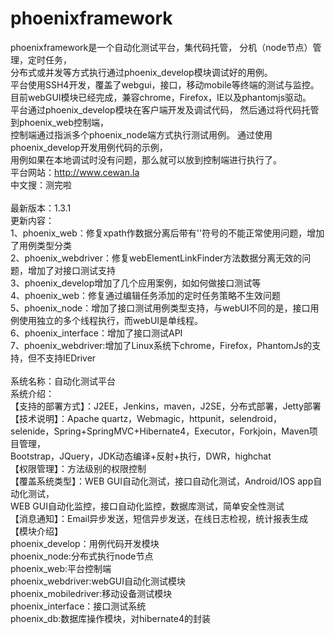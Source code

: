 # phoenixframework<br>
   phoenixframework是一个自动化测试平台，集代码托管，
 分机（node节点）管理，定时任务，<br>
分布式或并发等方式执行通过phoenix_develop模块调试好的用例。<br>
平台使用SSH4开发，覆盖了webgui，接口，移动mobile等终端的测试与监控。<br>
目前webGUI模块已经完成，兼容chrome，Firefox，IE以及phantomjs驱动。<br>
平台通过phoenix_develop模块在客户端开发及调试代码，
然后通过将代码托管到phoenix_web控制端，<br>
控制端通过指派多个phoenix_node端方式执行测试用例。
通过使用phoenix_develop开发用例代码的示例，<br>
用例如果在本地调试时没有问题，那么就可以放到控制端进行执行了。<br>
平台网站：http://www.cewan.la<br>
中文搜：测完啦<br>
<br>
最新版本：1.3.1<br>
更新内容：<br>
1、phoenix_web：修复xpath作数据分离后带有'\'符号的不能正常使用问题，增加了用例类型分类<br>
2、phoenix_webdriver：修复webElementLinkFinder方法数据分离无效的问题，增加了对接口测试支持<br>
3、phoenix_develop增加了几个应用案例，如如何做接口测试等<br>
4、phoenix_web：修复通过编辑任务添加的定时任务策略不生效问题<br>
5、phoenix_node：增加了接口测试用例类型支持，与webUI不同的是，接口用例使用独立的多个线程执行，而webUI是单线程。<br>
6、phoenix_interface：增加了接口测试API<br>
7、phoenix_webdriver:增加了Linux系统下chrome，Firefox，PhantomJs的支持，但不支持IEDriver<br>
<br>
系统名称：自动化测试平台<br> 
系统介绍： <br>
【支持的部署方式】：J2EE，Jenkins，maven，J2SE，分布式部署，Jetty部署 <br>
【技术说明】：Apache quartz，Webmagic，httpunit，selendroid，<br>
selenide，Spring+SpringMVC+Hibernate4，Executor，Forkjoin，Maven项目管理，<br>
Bootstrap，JQuery，JDK动态编译+反射+执行，DWR，highchat <br>
【权限管理】：方法级别的权限控制 <br>
【覆盖系统类型】：WEB GUI自动化测试，接口自动化测试，Android/IOS app自动化测试，<br>
WEB GUI自动化监控，接口自动化监控，数据库测试，简单安全性测试 <br>
【消息通知】：Email异步发送，短信异步发送，在线日志检视，统计报表生成<br>
【模块介绍】<br>
phoenix_develop：用例代码开发模块<br>
phoenix_node:分布式执行node节点<br>
phoenix_web:平台控制端<br>
phoenix_webdriver:webGUI自动化测试模块<br>
phoenix_mobiledriver:移动设备测试模块<br>
phoenix_interface：接口测试系统<br>
phoenix_db:数据库操作模块，对hibernate4的封装<br>
